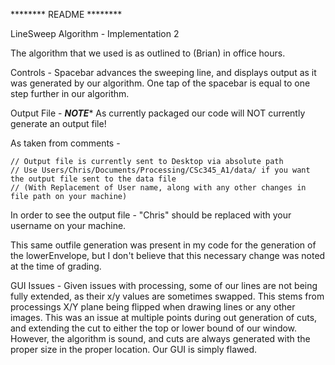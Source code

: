 ******** README ********

LineSweep Algorithm - Implementation 2

The algorithm that we used is as outlined to (Brian) in office hours.

Controls - 
Spacebar advances the sweeping line, and displays output as it was generated
by our algorithm. One tap of the spacebar is equal to one step further in our 
algorithm. 

Output File - 
*****NOTE******
As currently packaged our code will NOT currently generate an output file!

As taken from comments - 

	// Output file is currently sent to Desktop via absolute path
    // Use Users/Chris/Documents/Processing/CSc345_A1/data/ if you want the output file sent to the data file
    // (With Replacement of User name, along with any other changes in file path on your machine)

In order to see the output file - "Chris" should be replaced with your username on your machine. 

This same outfile generation was present in my code for the generation of the lowerEnvelope, but I don't believe that this necessary change was noted at the time of grading.

GUI Issues - Given issues with processing, some of our lines are not being fully extended, as their x/y values are sometimes swapped. This stems from processings X/Y plane being flipped when drawing lines or any other images. This was an issue at multiple points during out generation of cuts, and extending the cut to either the top or lower bound of our window. However, the algorithm is sound, and cuts are always generated with the proper size in the proper location. Our GUI is simply flawed. 


